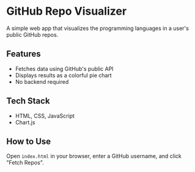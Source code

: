 # GitHub Repo Visualizer
A simple web app that visualizes the programming languages in a user's public GitHub repos.

## Features
- Fetches data using GitHub's public API
- Displays results as a colorful pie chart
- No backend required

## Tech Stack
- HTML, CSS, JavaScript
- Chart.js

## How to Use
Open `index.html` in your browser, enter a GitHub username, and click "Fetch Repos".
